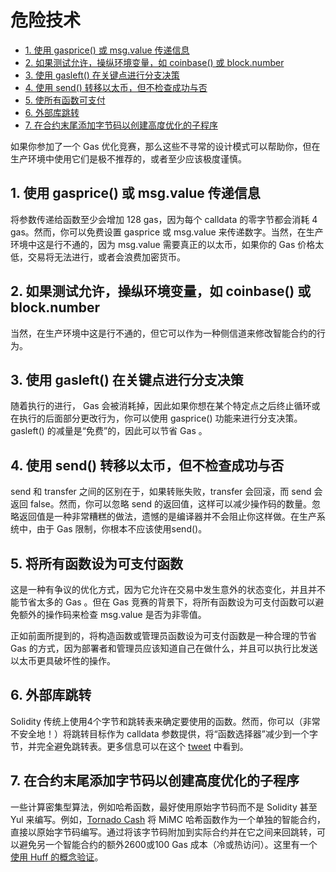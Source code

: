 # 危险技术

- [1. 使用 gasprice() 或 msg.value 传递信息](#1-use-gasprice-or-msgvalue-to-pass-information)
- [2. 如果测试允许，操纵环境变量，如 coinbase() 或 block.number](#2-manipulate-environment-variables-like-coinbase-or-blocknumber-if-the-tests-allow-it)
- [3. 使用 gasleft() 在关键点进行分支决策](#3-use-gasleft-to-branch-decisions-at-key-points)
- [4. 使用 send() 转移以太币，但不检查成功与否](#4-use-send-to-move-ether-but-dont-check-for-success)
- [5. 使所有函数可支付](#5-make-all-functions-payable)
- [6. 外部库跳转](#6-external-library-jumping)
- [7. 在合约末尾添加字节码以创建高度优化的子程序](#7-append-bytecode-to-the-end-of-the-contract-to-create-a-highly-optimized-subroutine)

如果你参加了一个 Gas 优化竞赛，那么这些不寻常的设计模式可以帮助你，但在生产环境中使用它们是极不推荐的，或者至少应该极度谨慎。

## 1. 使用 gasprice() 或 msg.value 传递信息

将参数传递给函数至少会增加 128 gas，因为每个 calldata 的零字节都会消耗 4 gas。然而，你可以免费设置 gasprice 或 msg.value 来传递数字。当然，在生产环境中这是行不通的，因为 msg.value 需要真正的以太币，如果你的 Gas 价格太低，交易将无法进行，或者会浪费加密货币。

## 2. 如果测试允许，操纵环境变量，如 coinbase() 或 block.number

当然，在生产环境中这是行不通的，但它可以作为一种侧信道来修改智能合约的行为。

## 3. 使用 gasleft() 在关键点进行分支决策

随着执行的进行， Gas 会被消耗掉，因此如果你想在某个特定点之后终止循环或在执行的后面部分更改行为，你可以使用 gasprice() 功能来进行分支决策。gasleft() 的减量是“免费”的，因此可以节省 Gas 。

## 4. 使用 send() 转移以太币，但不检查成功与否

send 和 transfer 之间的区别在于，如果转账失败，transfer 会回滚，而 send 会返回 false。然而，你可以忽略 send 的返回值，这样可以减少操作码的数量。忽略返回值是一种非常糟糕的做法，遗憾的是编译器并不会阻止你这样做。在生产系统中，由于 Gas 限制，你根本不应该使用send()。

## 5. 将所有函数设为可支付函数

这是一种有争议的优化方式，因为它允许在交易中发生意外的状态变化，并且并不能节省太多的 Gas 。但在 Gas 竞赛的背景下，将所有函数设为可支付函数可以避免额外的操作码来检查 msg.value 是否为非零值。

正如前面所提到的，将构造函数或管理员函数设为可支付函数是一种合理的节省 Gas 的方式，因为部署者和管理员应该知道自己在做什么，并且可以执行比发送以太币更具破坏性的操作。

## 6. 外部库跳转

Solidity 传统上使用4个字节和跳转表来确定要使用的函数。然而，你可以（非常不安全地！）将跳转目标作为 calldata 参数提供，将“函数选择器”减少到一个字节，并完全避免跳转表。更多信息可以在这个 [tweet](https://twitter.com/AmadiMichaels/status/1697405235948310627) 中看到。

## 7. 在合约末尾添加字节码以创建高度优化的子程序

一些计算密集型算法，例如哈希函数，最好使用原始字节码而不是 Solidity 甚至 Yul 来编写。例如，[Tornado Cash](https://www.rareskills.io/post/how-does-tornado-cash-work) 将 MiMC 哈希函数作为一个单独的智能合约，直接以原始字节码编写。通过将该字节码附加到实际合约并在它之间来回跳转，可以避免另一个智能合约的额外2600或100 Gas 成本（冷或热访问）。这里有一个[使用 Huff 的概念验证](https://twitter.com/AmadiMichaels/status/1696263027920634044)。
